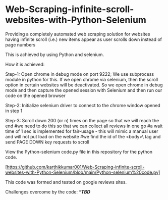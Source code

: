 # Web-Scraping-infinite-scroll-websites-with-Python-Selenium
Providing a completely automated web scraping solution for websites having infinite scroll (i.e.) new items appear as user scrolls down instead of page numbers

This is achieved by using Python and selenium.

How it is achieved:

Step-1: Open chrome in debug mode on port 9222; We use subprocess module in python for this.
        If we open chrome via selenium, then the scroll option in certain websites will be deactivated.
        So we open chrome in debug mode and then capture the opened session with Selenium and then run our code on the opened browser

Step-2: Initialize selenium driver to connect to the chrome window opened in step 1

Step-3: Scroll down 200 (or n) times on the page so that we will reach the end
    #we need to do this so that we can collect all reviews in one go
    #a wait time of 1 sec is implemented for fair-usage - this will mimic a manual user and will not put load on the website
    #we find the id of the \<body>\ tag and send PAGE DOWN key requests to scroll


View the Python-selenium code.py file in this repository for the python code.

[https://github.com/karthikkumar001/Web-Scraping-infinite-scroll-websites-with-Python-Selenium/blob/main/Python-selenium%20code.py]

This code was formed and tested on google reviews sites.

Challenges overcome by the code:
****TBD***
